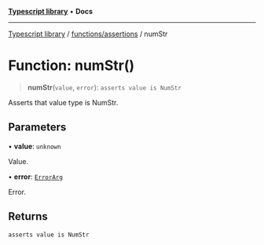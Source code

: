 [**Typescript library**](../../../index.md) • **Docs**

***

[Typescript library](../../../modules.md) / [functions/assertions](../index.md) / numStr

# Function: numStr()

> **numStr**(`value`, `error`): `asserts value is NumStr`

Asserts that value type is NumStr.

## Parameters

• **value**: `unknown`

Value.

• **error**: [`ErrorArg`](../type-aliases/ErrorArg.md)

Error.

## Returns

`asserts value is NumStr`
